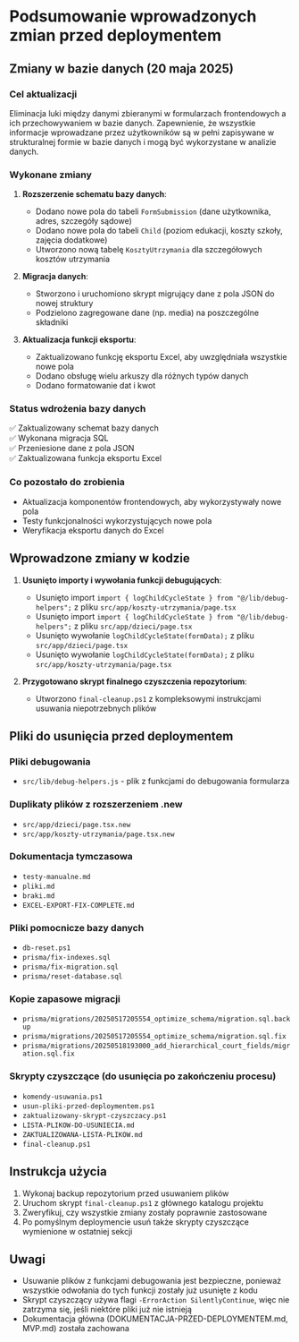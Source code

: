 # Podsumowanie wprowadzonych zmian przed deploymentem

## Zmiany w bazie danych (20 maja 2025)

### Cel aktualizacji

Eliminacja luki między danymi zbieranymi w formularzach frontendowych a ich przechowywaniem w bazie danych. Zapewnienie, że wszystkie informacje wprowadzane przez użytkowników są w pełni zapisywane w strukturalnej formie w bazie danych i mogą być wykorzystane w analizie danych.

### Wykonane zmiany

1. **Rozszerzenie schematu bazy danych**:

   - Dodano nowe pola do tabeli `FormSubmission` (dane użytkownika, adres, szczegóły sądowe)
   - Dodano nowe pola do tabeli `Child` (poziom edukacji, koszty szkoły, zajęcia dodatkowe)
   - Utworzono nową tabelę `KosztyUtrzymania` dla szczegółowych kosztów utrzymania

2. **Migracja danych**:

   - Stworzono i uruchomiono skrypt migrujący dane z pola JSON do nowej struktury
   - Podzielono zagregowane dane (np. media) na poszczególne składniki

3. **Aktualizacja funkcji eksportu**:
   - Zaktualizowano funkcję eksportu Excel, aby uwzględniała wszystkie nowe pola
   - Dodano obsługę wielu arkuszy dla różnych typów danych
   - Dodano formatowanie dat i kwot

### Status wdrożenia bazy danych

✅ Zaktualizowany schemat bazy danych  
✅ Wykonana migracja SQL  
✅ Przeniesione dane z pola JSON  
✅ Zaktualizowana funkcja eksportu Excel

### Co pozostało do zrobienia

- Aktualizacja komponentów frontendowych, aby wykorzystywały nowe pola
- Testy funkcjonalności wykorzystujących nowe pola
- Weryfikacja eksportu danych do Excel

## Wprowadzone zmiany w kodzie

1. **Usunięto importy i wywołania funkcji debugujących**:

   - Usunięto import `import { logChildCycleState } from "@/lib/debug-helpers";` z pliku `src/app/koszty-utrzymania/page.tsx`
   - Usunięto import `import { logChildCycleState } from "@/lib/debug-helpers";` z pliku `src/app/dzieci/page.tsx`
   - Usunięto wywołanie `logChildCycleState(formData);` z pliku `src/app/dzieci/page.tsx`
   - Usunięto wywołanie `logChildCycleState(formData);` z pliku `src/app/koszty-utrzymania/page.tsx`

2. **Przygotowano skrypt finalnego czyszczenia repozytorium**:
   - Utworzono `final-cleanup.ps1` z kompleksowymi instrukcjami usuwania niepotrzebnych plików

## Pliki do usunięcia przed deploymentem

### Pliki debugowania

- `src/lib/debug-helpers.js` - plik z funkcjami do debugowania formularza

### Duplikaty plików z rozszerzeniem .new

- `src/app/dzieci/page.tsx.new`
- `src/app/koszty-utrzymania/page.tsx.new`

### Dokumentacja tymczasowa

- `testy-manualne.md`
- `pliki.md`
- `braki.md`
- `EXCEL-EXPORT-FIX-COMPLETE.md`

### Pliki pomocnicze bazy danych

- `db-reset.ps1`
- `prisma/fix-indexes.sql`
- `prisma/fix-migration.sql`
- `prisma/reset-database.sql`

### Kopie zapasowe migracji

- `prisma/migrations/20250517205554_optimize_schema/migration.sql.backup`
- `prisma/migrations/20250517205554_optimize_schema/migration.sql.fix`
- `prisma/migrations/20250518193000_add_hierarchical_court_fields/migration.sql.fix`

### Skrypty czyszczące (do usunięcia po zakończeniu procesu)

- `komendy-usuwania.ps1`
- `usun-pliki-przed-deploymentem.ps1`
- `zaktualizowany-skrypt-czyszczacy.ps1`
- `LISTA-PLIKOW-DO-USUNIECIA.md`
- `ZAKTUALIZOWANA-LISTA-PLIKOW.md`
- `final-cleanup.ps1`

## Instrukcja użycia

1. Wykonaj backup repozytorium przed usuwaniem plików
2. Uruchom skrypt `final-cleanup.ps1` z głównego katalogu projektu
3. Zweryfikuj, czy wszystkie zmiany zostały poprawnie zastosowane
4. Po pomyślnym deploymencie usuń także skrypty czyszczące wymienione w ostatniej sekcji

## Uwagi

- Usuwanie plików z funkcjami debugowania jest bezpieczne, ponieważ wszystkie odwołania do tych funkcji zostały już usunięte z kodu
- Skrypt czyszczący używa flagi `-ErrorAction SilentlyContinue`, więc nie zatrzyma się, jeśli niektóre pliki już nie istnieją
- Dokumentacja główna (DOKUMENTACJA-PRZED-DEPLOYMENTEM.md, MVP.md) została zachowana
